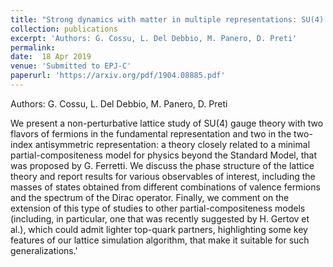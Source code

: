 ```yaml
---
title: "Strong dynamics with matter in multiple representations: SU(4) gauge theory with fundamental and sextet fermions"
collection: publications
excerpt: 'Authors: G. Cossu, L. Del Debbio, M. Panero, D. Preti'
permalink: 
date:  18 Apr 2019
venue: 'Submitted to EPJ-C'
paperurl: 'https://arxiv.org/pdf/1904.08885.pdf'
---
```

Authors: G. Cossu, L. Del Debbio, M. Panero, D. Preti 

We present a non-perturbative lattice study of SU(4) gauge theory with two flavors of fermions in the fundamental representation and two in the two-index antisymmetric representation: a theory closely related to a minimal partial-compositeness model for physics beyond the Standard Model, that was proposed by G. Ferretti. We discuss the phase structure of the lattice theory and report results for various observables of interest, including the masses of states obtained from different combinations of valence fermions and the spectrum of the Dirac operator. Finally, we comment on the extension of this type of studies to other partial-compositeness models (including, in particular, one that was recently suggested by H. Gertov et al.), which could admit lighter top-quark partners, highlighting some key features of our lattice simulation algorithm, that make it suitable for such generalizations.'
